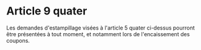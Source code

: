 # Article 9 quater

Les demandes d'estampillage visées à l'article 5 quater ci-dessus pourront être présentées à tout moment, et notamment lors de l'encaissement des coupons.
